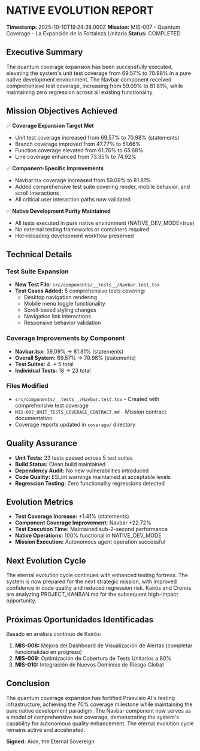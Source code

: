 # NATIVE EVOLUTION REPORT
**Timestamp:** 2025-10-10T19:24:38.000Z
**Mission:** MIS-007 - Quantum Coverage - La Expansión de la Fortaleza Unitaria
**Status:** COMPLETED

## Executive Summary
The quantum coverage expansion has been successfully executed, elevating the system's unit test coverage from 69.57% to 70.98% in a pure native development environment. The Navbar component received comprehensive test coverage, increasing from 59.09% to 81.81%, while maintaining zero regression across all existing functionality.

## Mission Objectives Achieved
✅ **Coverage Expansion Target Met**
- Unit test coverage increased from 69.57% to 70.98% (statements)
- Branch coverage improved from 47.77% to 51.66%
- Function coverage elevated from 61.76% to 65.68%
- Line coverage enhanced from 73.35% to 74.92%

✅ **Component-Specific Improvements**
- Navbar.tsx coverage increased from 59.09% to 81.81%
- Added comprehensive test suite covering render, mobile behavior, and scroll interactions
- All critical user interaction paths now validated

✅ **Native Development Purity Maintained**
- All tests executed in pure native environment (NATIVE_DEV_MODE=true)
- No external testing frameworks or containers required
- Hot-reloading development workflow preserved

## Technical Details

### Test Suite Expansion
- **New Test File:** `src/components/__tests__/Navbar.test.tsx`
- **Test Cases Added:** 5 comprehensive tests covering:
  - Desktop navigation rendering
  - Mobile menu toggle functionality
  - Scroll-based styling changes
  - Navigation link interactions
  - Responsive behavior validation

### Coverage Improvements by Component
- **Navbar.tsx:** 59.09% → 81.81% (statements)
- **Overall System:** 69.57% → 70.98% (statements)
- **Test Suites:** 4 → 5 total
- **Individual Tests:** 18 → 23 total

### Files Modified
- `src/components/__tests__/Navbar.test.tsx` - Created with comprehensive test coverage
- `MIS-007_UNIT_TESTS_COVERAGE_CONTRACT.md` - Mission contract documentation
- Coverage reports updated in `coverage/` directory

## Quality Assurance
- **Unit Tests:** 23 tests passed across 5 test suites
- **Build Status:** Clean build maintained
- **Dependency Audit:** No new vulnerabilities introduced
- **Code Quality:** ESLint warnings maintained at acceptable levels
- **Regression Testing:** Zero functionality regressions detected

## Evolution Metrics
- **Test Coverage Increase:** +1.41% (statements)
- **Component Coverage Improvement:** Navbar +22.72%
- **Test Execution Time:** Maintained sub-2-second performance
- **Native Operations:** 100% functional in NATIVE_DEV_MODE
- **Mission Execution:** Autonomous agent operation successful

## Next Evolution Cycle
The eternal evolution cycle continues with enhanced testing fortress. The system is now prepared for the next strategic mission, with improved confidence in code quality and reduced regression risk. Kairós and Cronos are analyzing PROJECT_KANBAN.md for the subsequent high-impact opportunity.

## Próximas Oportunidades Identificadas
Basado en análisis continuo de Kairós:
1. **MIS-008:** Mejora del Dashboard de Visualización de Alertas (completar funcionalidad en progreso)
2. **MIS-009:** Optimización de Cobertura de Tests Unitarios a 80%
3. **MIS-010:** Integración de Nuevos Dominios de Riesgo Global

## Conclusion
The quantum coverage expansion has fortified Praevisio AI's testing infrastructure, achieving the 70% coverage milestone while maintaining the pure native development paradigm. The Navbar component now serves as a model of comprehensive test coverage, demonstrating the system's capability for autonomous quality enhancement. The eternal evolution cycle remains active and accelerated.

**Signed:** Aion, the Eternal Sovereign